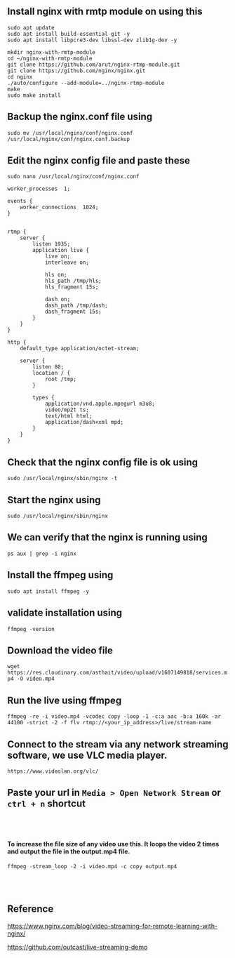 ## Install nginx with rmtp module on using this
```
sudo apt update
sudo apt install build-essential git -y
sudo apt install libpcre3-dev libssl-dev zlib1g-dev -y

mkdir nginx-with-rmtp-module 
cd ~/nginx-with-rmtp-module
git clone https://github.com/arut/nginx-rtmp-module.git
git clone https://github.com/nginx/nginx.git
cd nginx
./auto/configure --add-module=../nginx-rtmp-module
make
sudo make install
```

## Backup the nginx.conf file using
`sudo mv /usr/local/nginx/conf/nginx.conf /usr/local/nginx/conf/nginx.conf.backup`

## Edit the nginx config file and paste these

`sudo nano /usr/local/nginx/conf/nginx.conf`

```
worker_processes  1;

events {
    worker_connections  1024;
}


rtmp { 
    server { 
        listen 1935; 
        application live { 
            live on; 
            interleave on;
 
            hls on; 
            hls_path /tmp/hls; 
            hls_fragment 15s; 

            dash on; 
            dash_path /tmp/dash; 
            dash_fragment 15s; 
        } 
    }
}

http {
    default_type application/octet-stream;
 
    server {
        listen 80; 
        location / {
            root /tmp; 
        }

        types {
            application/vnd.apple.mpegurl m3u8;
            video/mp2t ts;
            text/html html;
            application/dash+xml mpd;
        }
    }
}
```

## Check that the nginx config file is ok using
`sudo /usr/local/nginx/sbin/nginx -t`

## Start the nginx using
`sudo /usr/local/nginx/sbin/nginx`

## We can verify that the nginx is running using
`ps aux | grep -i nginx`

## Install the ffmpeg using
`sudo apt install ffmpeg -y`

## validate installation using
`ffmpeg -version`

## Download the video file 
`wget https://res.cloudinary.com/asthait/video/upload/v1607149818/services.mp4 -O video.mp4`

## Run the live using ffmpeg
`ffmpeg -re -i video.mp4 -vcodec copy -loop -1 -c:a aac -b:a 160k -ar 44100 -strict -2 -f flv rtmp://<your_ip_address>/live/stream-name`

## Connect to the stream via any network streaming software, we use VLC media player.
`https://www.videolan.org/vlc/`
## Paste your url in `Media > Open Network Stream` or `ctrl + n` shortcut

<br><br>

#### To increase the file size of any video use this. It loops the video 2 times and output the file in the output.mp4 file.
`ffmpeg -stream_loop -2 -i video.mp4 -c copy output.mp4`

<br><br>

## Reference
https://www.nginx.com/blog/video-streaming-for-remote-learning-with-nginx/

https://github.com/outcast/live-streaming-demo